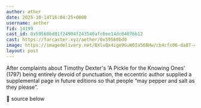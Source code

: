```yaml
---
author: æther
date: 2025-10-14T16:04:25+0000
username: aether
fid: 14199
cast_id: 0x59560bd01f24904f243540afc0ee14dc04076b12
cast: https://farcaster.xyz/aether/0x59560bd0
image: https://imagedelivery.net/BXluQx4ige9GuW0Ia56BHw/cb4cfc06-da87-4cec-bb72-588b99c47100/original
layout: post
---
```

After complaints about Timothy Dexter's 'A Pickle for the Knowing Ones' (1797) being entirely devoid of punctuation, the eccentric author supplied a supplemental page in future editions so that people “may pepper and salt as they please”.   
  
🔗 source below  

<img src='https://imagedelivery.net/BXluQx4ige9GuW0Ia56BHw/cb4cfc06-da87-4cec-bb72-588b99c47100/original' alt='' referrerpolicy='no-referrer'/>
